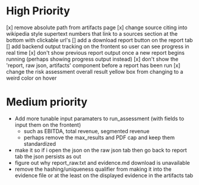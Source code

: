 # High Priority
 [x] remove absolute path from artifacts page
 [x] change source citing into wikipedia style supertext numbers that link to a sources section at the bottom with clickable url's
 [] add a download report button on the report tab
 [] add backend output tracking on the frontent so user can see progress in real time
 [x] don't show previous report output once a new report begins running (perhaps showing progress output instead)
 [x] don't show the 'report, raw json, artifacts' component before a report has been run
 [x] change the risk assessment overall result yellow box from changing to a weird color on hover

 # Medium priority
 - Add more tunable input paramaters to run_assessment (with fields to input them on the frontent)
    - such as EBITDA, total revenue, segmented revenue
    - perhaps remove the max_results and PDF cap and keep them standardized
 - make it so if i open the json on the raw json tab then go back to report tab the json persists as out
 - figure out why report_raw.txt and evidence.md download is unavailable
 - remove the hashing/uniqueness qualifier from making it into the evidence file or at the least on the displayed evidence in the artifacts tab